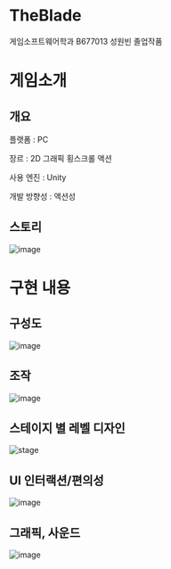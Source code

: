 # TheBlade
게임소프트웨어학과 B677013 성원빈 졸업작품

# 게임소개
## 개요
플랫폼 : PC

장르 : 2D 그래픽 횡스크롤 액션

사용 엔진 : Unity

개발 방향성 : 액션성
## 스토리
![image](https://user-images.githubusercontent.com/49842193/143572838-47cc6bf3-46b7-42b3-987d-1573dd2d19e6.png)

# 구현 내용
## 구성도
![image](https://user-images.githubusercontent.com/49842193/143334944-9bb1b2e7-b341-4834-bc65-bcae5dbbcf92.png)
## 조작
![image](https://user-images.githubusercontent.com/49842193/143335822-108c6062-3694-4ffe-b3f6-aa3b05ba2591.png)
## 스테이지 별 레벨 디자인
![stage](https://user-images.githubusercontent.com/49842193/143334492-77582418-7ff3-4268-bb61-2346adb8ed0a.png)
## UI 인터랙션/편의성
![image](https://user-images.githubusercontent.com/49842193/143334870-0edbfe8b-fdc5-4c1c-9ed5-06674d637f66.png)
## 그래픽, 사운드
![image](https://user-images.githubusercontent.com/49842193/143336661-8d8c1cd9-a3c0-41e5-8d18-f8b842ca3985.png)
